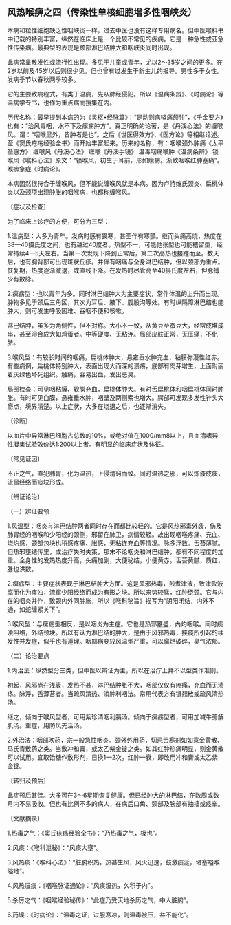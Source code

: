 ## 风热喉痹之四（传染性单核细胞增多性咽峡炎）

本病和粒性细胞缺乏性咽峡炎一样，过去中医也没有这样专用病名。但中医喉科书中记载的特别丰富，纵然在临床上是一个比较不常见的疾病。它是一种急性或亚急性传染病。最典型的表现是颈部淋巴结肿大和咽峡炎同时出现。

此病常呈散发性或流行性出现。多见于儿童或青年，尤以2〜35岁之间的更多。在2岁以前及45岁以后则很少见。但也曾有过发生于新生儿的报导。男性多于女性。发病季节以春秋两季较多。

它的主要致病程式，有类于温病，先从肺经侵犯。所以《温病条辨》、《时病论》等温病学专书，也作为重点病而搜集在内。

历代名称：最早提到本病的为《灵枢•经脉篇》：“是动则病嗌痛颌肿”，《千金要方》也有：“治风毒咽，水不下及瘰疬肿方”。真正明确的论著，是《丹溪心法》的缠喉风。谓：“咽喉里外，皆肿者是也”。之后《世医得效方》、《医方论》等相继论述。至《窦氏疮疡经验全书》而开始丰富起来。历来的名称，有：咽喉颈外肿痛《太平圣惠方》 缠喉风《丹溪心法》 缠喉《丹溪手镜》 温毒咽痛喉肿《温病条辨》 锁喉风《喉科心法》原文：“锁喉风，初生于耳前，形如瘰疬。渐致咽喉红肿塞痛”。喉痹急症《时病论》。

本病固然很符合于缠喉风，但不能说缠喉风就是本病。因为卢特维氏颈炎、扁桃体炎以及颈项出现肿胀的咽喉病，也都称缠喉风。

〔症状及检查〕

为了临床上诊疗的方便，可分为三型：

1.温病型：大多为青年。发病时感有畏寒，甚至伴有寒颤。继而头痛高烧，热度在38—40摄氏度之间，也有越过40度者。热型不一，可能弛张型也可能稽留型，经常持续4—5天左右。当第一次发现下降到正常后，第二次高热也接踵而至。数天后，也有胸背部可出现斑状丘疹。并伴有咽痛与全身淋巴结肿，但以颈部为重点。恢复期，热度逐渐减退，或直线下降。在发热时尽管高至40摄氏度左右，但脉搏少有数脉。

2.瘰疬型：也以青年为多。同时淋巴结肿大为主要症状，常伴体温的上升而出现。肿物多见于颈后三角区，其次为耳后、腋下、腹股沟等处。有时纵隔障淋巴结也能肿大，则可发生呼吸困难、吞咽不便和咳嗽。

淋巴结肿，虽多为两侧性，但不对称。大小不一致，从黄豆至蚕豆大，经常成堆成串，甚至溶合成大如鸡蛋者。中等硬度、无粘连。局部皮肤正常，无压痛，不化脓。

3.喉风型：有较长时间的咽痛，扁桃体肿大，悬雍垂水肿充血，粘膜弥漫性红赤。有些病例，扁桃体特别肿大，表面出现大而深的溃疡，底部有肉芽增生，上面附丽着灰绿色坏死组织。触痛，容易出血，发出恶臭。

局部检查：可见咽粘膜、软腭充血，扁桃体肿大。有时舌扁桃体和咽扁桃体同时肿胀。有时可见白膜，悬雍垂水肿，咽壁及两侧索也増大。腭部可发现多发性针头大瘀点，境界清楚。以上症状，大多在烧退之后，也逐渐消失。

〔诊断〕

以血片中异常淋巴细胞占总数的10%，或绝对值在1000/mm8以上，且血清嗜异性凝集试验效价达1:200以上者。有明显的临床症状及体征。

〔常见证因〕

不正之气，直犯肺胃，化为温热，上侵清窍而致。同时温热之邪，可以炼液成痰，流窜经络而痰块形成。

〔辨证论治〕

（一）辨证要领

1.风温型：咽炎与淋巴结肿两者同时存在而都比较轻的。它是风热邪毒外袭，伤及肺胃经的咽喉和少阳经的颈侧，邪留在肺卫，病情较轻。故出现咽喉疼痛、充血、烧灼感，颈部包块也稍感疼痛、胀感，无粘连充血等情况。脉多浮数。舌苔薄腻。但热邪壅结传里，或治疗失时失策，那末不论咽炎和淋巴结肿，都有不同程度的加重。全身性的发热热度升高，头痛加剧，大便秘结，小便黄赤。舌苔黄腻，质红，脉也洪数。

2.瘰疬型：主要症状表现于淋巴结肿大方面。这是风邪热毒，煎煮津液，致津败液腐而化为痰浊，流窜少阳经络而成为有形之块。所以来势较猛，红肿绕颈。它与内在的咽炎并作，致颈内外同肿胀，所以《喉科秘旨》描写为“阴阳闭结，内外不通，如蛇缠紧关下”。

3.喉风型：与瘰疬型相反，是以咽炎为主症。它也是热邪壅盛，內灼咽喉。同时痰浊阻络，外结颈块。所以有认为淋巴结的肿大，是由于风邪热毒，挟痰所引起的续发性并发症，似乎也有道理。咽部病变较风温型严重，可以腐烂破碎，臭气浓郁。

（二）论治要点

1.内治法：纵然型分三类，但中医以辨证为主，所以在治疗上并不以型类作准则。

初起，风邪尚在浅表，发热不甚，淋巴结肿胀不大，咽部仅仅有疼痛，充血而无溃疡。脉浮，舌薄苔者。当疏风清热、消肿利咽法。常用代表方有银翘散或疏风清热汤。

继之，倾向于喉风型者，可用紫珍清咽利膈汤。倾向于瘰疬型者，可用加减牛蒡解肌汤。重症，用防风羌活汤。

2.外治法：咽部吹药，宗一般急性咽炎。颈外外用药，切忌苦寒剂如如意金黄散、马氏青敷药之类。当敷冲和膏，或太乙紫金锭之类。如其红肿热痛明显，则金黄散可以试用。宜取饴糖作敷形剂，日换1—2次。红肿一衰，即改用冲和膏或太乙紫金锭。

〔转归及预后〕

此症预后甚佳。大多可在3〜6星期恢复健康。但已经肿大的淋巴结，在数周或数月内不易吸收。但也有比例不多的病人，在病后口角、颈部及腕部有抽搐或痉挛。

〔文献摘录〕

1.热毒之气：《窦氏疮疡经验全书》：“乃热毒之气，极也”。

2.风痰：《喉科泄秘》：“风痰大壅”。

3.风热痰：《喉科心法》：“脏腑积热，热甚生风，风火迅速，鼓激痰涎，堵塞嗌喉隘地”。

4.风热湿痰：《咽喉脉证通论》：“风痰湿热，久积于内”。

5.杀厉之气：《咽喉经验秘传》：“此症乃受天地杀历之气，中人脏腑”。

6.药误：《时病论》：“温毒之证，过服寒凉，则温毒被压，益不能化”。
